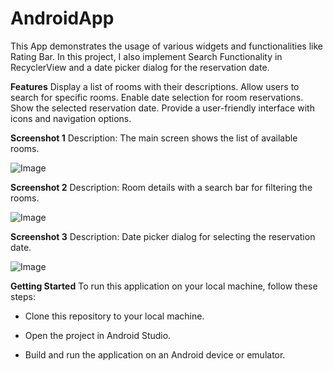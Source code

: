 # AndroidApp

This App demonstrates the usage of various widgets and functionalities like Rating Bar. 
In this project, I also implement Search Functionality in RecyclerView and a date picker dialog for the reservation date.

**Features**
Display a list of rooms with their descriptions.
Allow users to search for specific rooms.
Enable date selection for room reservations.
Show the selected reservation date.
Provide a user-friendly interface with icons and navigation options.


**Screenshot 1**
Description: The main screen shows the list of available rooms.

![Image](https://github.com/thomastour/WidgetsApp/blob/main/readme_pics/widgets.JPG)


**Screenshot 2**
Description: Room details with a search bar for filtering the rooms.

![Image](https://github.com/thomastour/WidgetsApp/blob/main/readme_pics/searchbar.JPG)

**Screenshot 3**
Description: Date picker dialog for selecting the reservation date.

![Image](https://github.com/thomastour/WidgetsApp/blob/main/readme_pics/date_picker.JPG)

**Getting Started**
To run this application on your local machine, follow these steps:

- Clone this repository to your local machine.

- Open the project in Android Studio.
  
- Build and run the application on an Android device or emulator.
